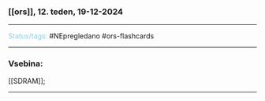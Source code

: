 ### [[ors]], 12. teden, 19-12-2024
---

<font color="#92cddc">Status/tags:</font> #NEpregledano #ors-flashcards 

---

### Vsebina:

[[SDRAM]];

---
